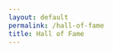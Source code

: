 ```yaml
---
layout: default
permalink: /hall-of-fame
title: Hall of Fame
---
```


<!-- Redirect to the new endpoint -->
<script>
$(location).attr('href', '{{site.url}}/fame')
</script>